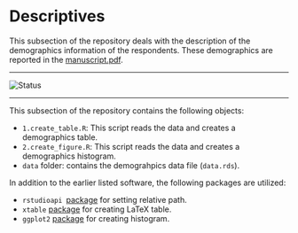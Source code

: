 # Descriptives
This subsection of the repository deals with the description of the demographics information of the respondents. These demographics are reported in the [manuscript.pdf](https://github.com/BartJanBoverhof/Masterthesis/tree/main/1.latex_manuscript).

---

![Status](https://img.shields.io/static/v1?label=Code+Status&message=Complete+and+Excecutable&color=<COLOR>) 

---

This subsection of the repository contains the following objects: 
* `1.create_table.R`: This script reads the data and creates a demographics table.
* `2.create_figure.R`: This script reads the data and creates a demographics histogram.
* `data` folder: contains the demograhpics data file (`data.rds`).

In addition to the earlier listed software, the following packages are utilized:  
* `rstudioapi `[package](https://cran.rstudio.com/web/packages/rstudioapi/index.html) for setting relative path.
* `xtable` [package](http://xtable.r-forge.r-project.org/) for creating LaTeX table. 
* `ggplot2` [package](https://cran.r-project.org/web/packages/ggplot2/index.html) for creating histogram. 
